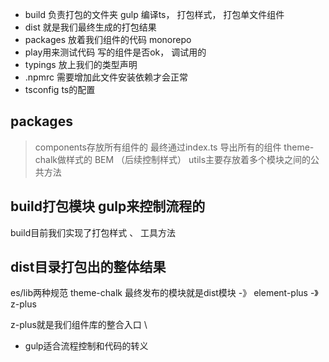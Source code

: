 - build 负责打包的文件夹 gulp 编译ts， 打包样式， 打包单文件组件
- dist 就是我们最终生成的打包结果
- packages 放着我们组件的代码 monorepo
- play用来测试代码 写的组件是否ok， 调试用的
- typings 放上我们的类型声明
- .npmrc 需要增加此文件安装依赖才会正常
- tsconfig ts的配置



## packages

> components存放所有组件的 最终通过index.ts 导出所有的组件
> theme-chalk做样式的 BEM  （后续控制样式）
> utils主要存放着多个模块之间的公共方法

## build打包模块 gulp来控制流程的

build目前我们实现了打包样式 、 工具方法

## dist目录打包出的整体结果

es/lib两种规范
theme-chalk
最终发布的模块就是dist模块 -》 element-plus -》 z-plus


z-plus就是我们组件库的整合入口 \


- gulp适合流程控制和代码的转义



